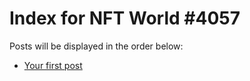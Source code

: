 # Index for NFT World #4057
Posts will be displayed in the order below:

- [Your first post](./001-first.md)

